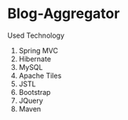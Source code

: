 # Blog-Aggregator

Used Technology

1. Spring MVC
2. Hibernate
3. MySQL 
4. Apache Tiles
5. JSTL
6. Bootstrap
7. JQuery
8. Maven 
